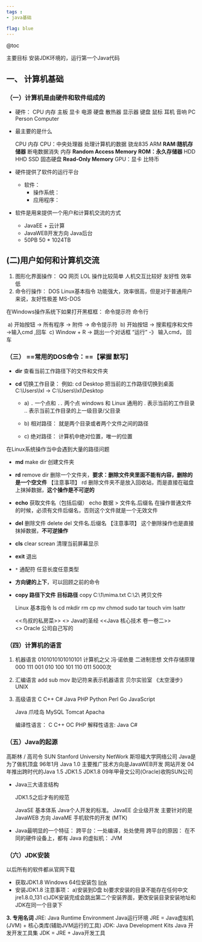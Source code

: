 ```yaml
---
tags : 
- java基础

flag: blue
---
```


@toc

主要目标 安装JDK环境的，运行第一个Java代码

## 一、 计算机基础

### （一）计算机是由硬件和软件组成的

- 硬件：
    CPU 内存 主板 显卡 电源  硬盘 散热器 显示器  键盘 鼠标 耳机 音响
    PC Person Computer

- 最主要的是什么
    
    CPU   内存 
CPU：中央处理器 处理计算机的数据  骁龙835 ARM 
     **RAM:随机存储器** 断电数据消失 内存  **Random Access Memory**
    **ROM：永久存储器**   HDD HHD  SSD  固态硬盘  **Read-Only Memory**
    GPU：显卡  比特币

- 硬件提供了软件的运行平台
    - 软件：
      - 操作系统：          
      - 应用程序：

- 软件是用来提供一个用户和计算机交流的方式
    - JavaEE + 云计算 
    - JavaWEB开发方向  Java后台
    - 50PB 50 * 1024TB
               

## (二)用户如何和计算机交流
  1. 图形化界面操作：
      QQ 网页 LOL 操作比较简单 人机交互比较好 友好性  效率低
  2. 命令行操作：
      DOS Linux基本指令 功能强大，效率很高，但是对于普通用户来说，友好性极差
      MS-DOS

  在Windows操作系统下如果打开黑框框：
      命令提示符 命令行     

​      a) 开始按钮 -> 所有程序 -> 附件 -> 命令提示符 
​      b) 开始按钮 -> 搜索程序和文件 ->输入cmd ,回车
​      c) Window + R -> 跳出一个对话框 “运行” -》 输入cmd， 回车
​        

### （三）  ==常用的DOS命令：==【掌握 默写】

- **dir** 查看当前工作路径下的文件和文件夹

- **cd** 切换工作目录：
  例如:
      cd Desktop 把当前的工作路径切换到桌面
      C:\Users\lxl   -> C:\Users\lxl\Desktop
      
  - a) `.` 一个点和  `..` 两个点  windows 和 Linux 通用的 
      . 表示当前的工作目录
      .. 表示当前工作目录的上一级目录/父目录
  
  - b) 相对路径：
就是两个目录或者两个文件之间的路径 
  
  - c) 绝对路径：
      计算机中绝对位置，唯一的位置
      
  
在Linux系统操作当中会遇到大量的路径问题
  
- **md**    make dir
  创建文件夹
  
- **rd**    remove dir 删除一个文件夹，**要求：删除文件夹里面不能有内容，删除的是一个空文件**
  【注意事项】
      rd 删除文件夹不是放入回收站，而是直接在磁盘上抹掉数据，**这个操作是不可逆的**
  
-  **echo**   获取文件名（包括后缀）
  echo 数据 > 文件名.后缀名
  在操作普通文件的时候，必须有文件后缀名，否则这个文件就是一个无效文件

- **del** 删除文件  delete 
  del 文件名.后缀名
  【注意事项】
      这个删除操作也是直接抹掉数据，**不可逆操作**
  
- **cls**    clear screan 清理当前屏幕显示

- **exit**    退出

- `*` 通配符
  任意长度任意类型

- **方向键的上下**，可以回顾之前的命令

- **copy   路径下文件   目标路径**     copy C:\1\mima.txt    C:\2\ 拷贝文件
  
    Linux 基本指令
        ls cd mkdir rm cp mv chmod sudo tar touch vim lsattr 
        
    
    <<鸟叔的私房菜>>
    <<Think in Java>> Java的圣经
    <<Java 核心技术 卷一卷二>>  
    <<Effective Java>>  Oracle 公司自己写的 
            
### （四）计算机的语言

1. 机器语言
    0101010101010101
    计算机之父 冯·诺依曼  二进制思想 文件存储原理
    000 111 001 010 100 101 110 011
    5000次

2. 汇编语言
        add sub mov 助记符来表示机器语言
        贝尔实验室 《太空漫步》 
        UNIX
    
3. 高级语言
    C C++ C# Java PHP Python Perl Go JavaScript
    
    Java 爪哇岛
    MySQL Tomcat Apacha
    
    编译性语言：
        C C++ OC PHP
    解释性语言:
        Java C#

### （五）Java的起源

高斯林 / 高司令
SUN Stanford University NetWork 斯坦福大学网络公司
Java是为了做机顶盒
96年1月  Java 1.0 主要推广技术方向是JavaWEB开发 网站开发 
04年推出跨时代的Java 1.5  JDK1.5  JDK1.8
09年甲骨文公司(Oracle)收购SUN公司

- Java三大语言结构

  JDK1.5之后才有的规范
  
  JavaSE 基本体系 Java个人开发的标准。
  JavaEE 企业级开发 主要针对的是 JavaWEB 方向
  JavaME 手机软件的开发 (MTK)

- Java最明显的一个特征：
        跨平台：一处编译，处处使用
        跨平台的原因：
            在不同的硬件设备上，都有 Java 的虚拟机： JVM 
        

### （六）JDK安装
以后所有的软件都从官网下载

- 获取JDK1.8 Windows 64位安装包
    [link](http://www.oracle.com/technetwork/java/javase/downloads/jdk8-downloads-2133151.html)
- 安装JDK1.8
        注意事项：
            a)安装到D盘
            b)要求安装的目录不能存在任何中文    jre1.8.0_131
            c)JDK安装完成会跳出第二个安装界面，更改安装目录安装地址和JDK在同一个目录下

**3. 专用名词**
        JRE: Java Runtime Environment Java运行环境
        JRE = Java虚拟机(JVM) + 核心类库(辅助JVM运行的工具) 
        JDK: Java Development Kits  Java 开发开发工具集
        JDK = JRE + Java开发工具 